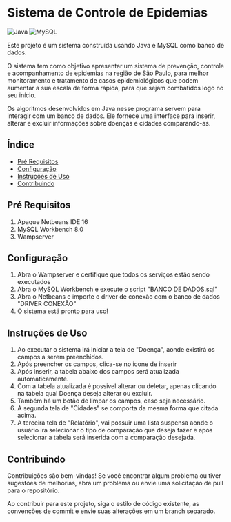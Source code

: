 # Sistema de Controle de Epidemias

![Java](https://img.shields.io/badge/java-%23ED8B00.svg?style=for-the-badge&logo=openjdk&logoColor=white)
![MySQL](https://img.shields.io/badge/mysql-4479A1.svg?style=for-the-badge&logo=mysql&logoColor=white)

Este projeto é um sistema construída usando Java e MySQL como banco de dados.

O sistema tem como objetivo apresentar um sistema de prevenção, controle e acompanhamento de epidemias na região de São Paulo, para melhor monitoramento e tratamento de casos epidemiológicos que podem aumentar a sua escala de forma rápida, para que sejam combatidos logo no seu início.

Os algoritmos desenvolvidos em Java nesse programa servem para interagir com um banco de dados. Ele fornece uma interface para inserir, alterar e excluir informações sobre doenças e cidades comparando-as.

## Índice

- [Pré Requisitos](#pré-requisitos)
- [Configuração](#configuração)
- [Instruções de Uso](#instruções-de-uso)
- [Contribuindo](#contribuindo)

## Pré Requisitos

1. Apaque Netbeans IDE 16
2. MySQL Workbench 8.0
3. Wampserver

## Configuração

1. Abra o Wampserver e certifique que todos os serviços estão sendo executados
2. Abra o MySQL Workbench e execute o script "BANCO DE DADOS.sql"
3. Abra o Netbeans e importe o driver de conexão com o banco de dados "DRIVER CONEXÃO"
4. O sistema está pronto para uso!

## Instruções de Uso
1. Ao executar o sistema irá iniciar a tela de "Doença", aonde existirá os campos a serem preenchidos.
2. Após preencher os campos, clica-se no icone de inserir
3. Após inserir, a tabela abaixo dos campos será atualizada automaticamente.
4. Com a tabela atualizada é possivel alterar ou deletar, apenas clicando na tabela qual Doença deseja alterar ou excluir.
5. Também há um botão de limpar os campos, caso seja necessário.
6. A segunda tela de "Cidades" se comporta da mesma forma que citada acima.
7. A terceira tela de "Relatório", vai possuir uma lista suspensa aonde o usuário irá selecionar o tipo de comparação que deseja fazer e após selecionar a tabela será inserida com a comparação desejada.

## Contribuindo

Contribuições são bem-vindas! Se você encontrar algum problema ou tiver sugestões de melhorias, abra um problema ou envie uma solicitação de pull para o repositório.

Ao contribuir para este projeto, siga o estilo de código existente, as convenções de commit e envie suas alterações em um branch separado.




